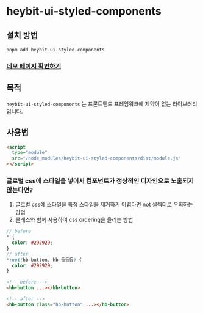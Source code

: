 # heybit-ui-styled-components

## 설치 방법

```terminal
pnpm add heybit-ui-styled-components
```

### [데모 페이지 확인하기](https://uprise-fin.github.io/heybit-ui-styled-components/)

## 목적

`heybit-ui-styled-components` 는 프론트엔드 프레임워크에 제약이 없는 라이브러리입니다.

## 사용법

```html
<script
  type="module"
  src="/node_modules/heybit-ui-styled-components/dist/module.js"
></script>
```

### 글로벌 css에 스타일을 넣어서 컴포넌트가 정상적인 디자인으로 노출되지 않는다면?

1. 글로벌 css에 스타일을 특정 스타일을 제거하기 어렵다면 not 셀렉터로 우회하는 방법
2. 클래스와 함께 사용하여 css ordering을 올리는 방법

```scss
// before
* {
  color: #292929;
}
// after
*:not(hb-button, hb-등등등) {
  color: #292929;
}
```

```html
<!-- before -->
<hb-button ...></hb-button>

<!-- after -->
<hb-button class="hb-button" ...></hb-button>
```
